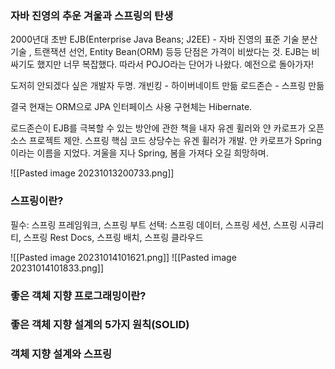 ### 자바 진영의 추운 겨울과 스프링의 탄생
2000년대 초반
EJB(Enterprise Java Beans; J2EE) - 자바 진영의 표준 기술
분산기술 , 트랜잭션 선언, Entity Bean(ORM) 등등
단점은 가격이 비쌌다는 것.
EJB는 비싸기도 했지만 너무 복잡했다.
따라서 POJO라는 단어가 나왔다. 예전으로 돌아가자!

도저히 안되겠다 싶은 개발자 두명.
개빈킹 - 하이버네이트 만듦
로드존슨 - 스프링 만듦

결국 현재는 ORM으로 JPA 인터페이스 사용 구현체는 Hibernate. 

로드존슨이 EJB를 극복할 수 있는 방안에 관한 책을 내자 유겐 휠러와 얀 카로프가 오픈소스 프로젝트 제안. 
스프링 핵심 코드 상당수는 유겐 휠러가 개발. 
얀 카로프가 Spring이라는 이름을 지었다. 겨울을 지나 Spring, 봄을 가져다 오길 희망하며.

![[Pasted image 20231013200733.png]]


### 스프링이란?
필수: 스프링 프레임워크, 스프링 부트
선택: 스프링 데이터, 스프링 세션, 스프링 시큐리티, 스프링 Rest Docs, 스프링 배치, 스프링 클라우드

![[Pasted image 20231014101621.png]]
![[Pasted image 20231014101833.png]]


### 좋은 객체 지향 프로그래밍이란?


### 좋은 객체 지향 설계의 5가지 원칙(SOLID)


### 객체 지향 설계와 스프링


